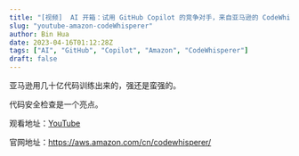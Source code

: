 ```yaml
---
title: "[视频]  AI 开箱：试用 GitHub Copilot 的竞争对手，来自亚马逊的 CodeWhisperer "
slug: "youtube-amazon-codeWhisperer"
author: Bin Hua
date: 2023-04-16T01:12:28Z
tags: ["AI", "GitHub", "Copilot", "Amazon", "CodeWhisperer"]
draft: false
---
```


亚马逊用几十亿代码训练出来的，强还是蛮强的。

代码安全检查是一个亮点。

观看地址：[YouTube](https://www.youtube.com/watch?v=34RNSOz7loI)

官网地址：https://aws.amazon.com/cn/codewhisperer/
